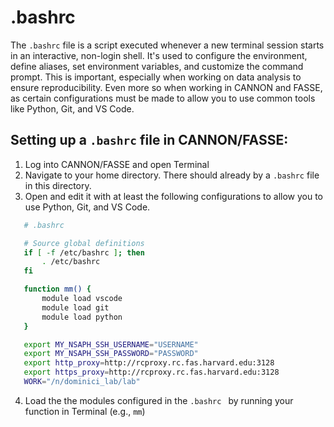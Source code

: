 # .bashrc

The `.bashrc` file is a script executed whenever a new terminal session starts in an interactive, non-login shell. It's used to configure the environment, define aliases, set environment variables, and customize the command prompt. This is important, especially when working on data analysis to ensure reproducibility. Even more so when working in CANNON and FASSE, as certain configurations must be made to allow you to use common tools like Python, Git, and VS Code. 

## Setting up a `.bashrc` file in CANNON/FASSE:
1. Log into CANNON/FASSE and open Terminal
2. Navigate to your home directory. There should already by a `.bashrc` file in this directory. 
3. Open and edit it with at least the following configurations to allow you to use Python, Git, and VS Code. 

```bash
   # .bashrc

   # Source global definitions
   if [ -f /etc/bashrc ]; then
       . /etc/bashrc
   fi

   function mm() {
       module load vscode 
       module load git
       module load python
   } 

   export MY_NSAPH_SSH_USERNAME="USERNAME"
   export MY_NSAPH_SSH_PASSWORD="PASSWORD"
   export http_proxy=http://rcproxy.rc.fas.harvard.edu:3128
   export https_proxy=http://rcproxy.rc.fas.harvard.edu:3128
   WORK="/n/dominici_lab/lab"
   ```  
   4. Load the the modules configured in the `.bashrc ` by running your function in Terminal (e.g., `mm`)